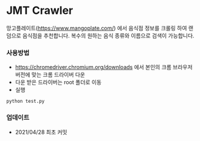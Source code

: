 # JMT Crawler

망고플레이트(https://www.mangoplate.com/) 에서 음식점 정보를 크롤링 하여 랜덤으로 음식점을 추천합니다. 복수의 원하는 음식 종류와 이름으로 검색이 가능합니다. 

### 사용방법
- https://chromedriver.chromium.org/downloads 에서 본인의 크롬 브라우저 버전에 맞는 크롬 드라이버 다운
- 다운 받은 드라이버는 root 폴더로 이동
- 실행
```
python test.py
```

### 업데이트
- 2021/04/28 최초 커밋
